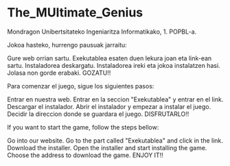 # The_MUltimate_Genius
Mondragon Unibertsitateko Ingeniaritza Informatikako, 1. POPBL-a.

Jokoa hasteko, hurrengo pausuak jarraitu:

Gure web orrian sartu.
Exekutablea esaten duen lekura joan eta link-ean sartu.
Instaladorea deskargatu.
Instaladorea ireki eta jokoa instalatzen hasi.
Jolasa non gorde erabaki.
GOZATU!!

Para comenzar el juego, sigue los siguientes pasos:

Entrar en nuestra web.
Entrar en la seccion "Exekutablea" y entrar en el link.
Descargar el instalador.
Abrir el instalador y empezar a instalar el juego.
Decidir la direccion donde se guardara el juego.
DISFRUTARLO!!

If you want to start the game, follow the steps bellow:

Go into our website.
Go to the part called "Exekutablea" and click in the link.
Download the installer.
Open the installer and start installing the game.
Choose the address to download the game.
ENJOY IT!!
